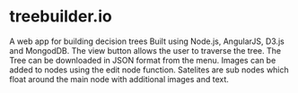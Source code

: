 # treebuilder.io
A web app for building decision trees
Built using Node.js, AngularJS, D3.js and MongodDB.
The view button allows the user to traverse the tree.
The Tree can be downloaded in JSON format from the menu.
Images can be added to nodes using the edit node function.
Satelites are sub nodes which float around the main node with additional images and text.
